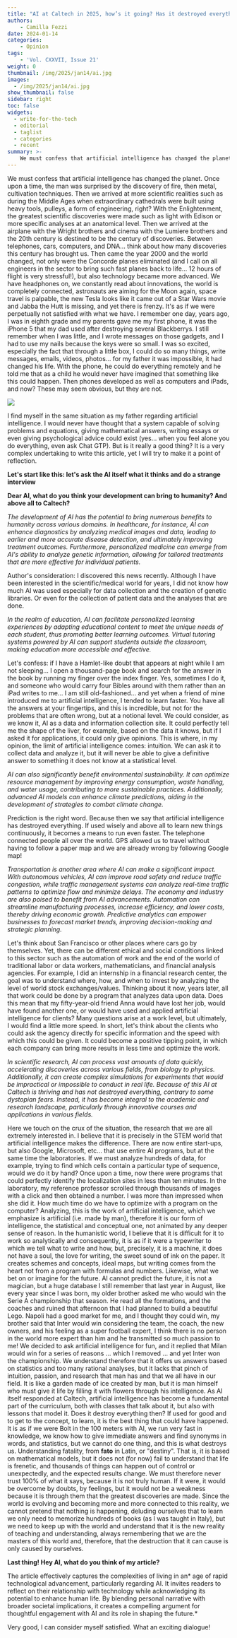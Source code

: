 ```yaml
---
title: "AI at Caltech in 2025, how’s it going? Has it destroyed everything?"
authors: 
    - Camilla Fezzi
date: 2024-01-14
categories:
    - Opinion
tags:
    - 'Vol. CXXVII, Issue 21'
weight: 0
thumbnail: /img/2025/jan14/ai.jpg
images:
  - /img/2025/jan14/ai.jpg
show_thumbnail: false
sidebar: right
toc: false
widgets:
  - write-for-the-tech
  - editorial
  - taglist
  - categories
  - recent
summary: >-
    We must confess that artificial intelligence has changed the planet. Once upon a time, the man was surprised by the discovery of fire, then metal, cultivation techniques. Then we arrived at more scientific realities such as during the Middle Ages when extraordinary cathedrals were built using heavy tools, pulleys, a form of engineering, right? With the Enlightenment, the greatest scientific discoveries were made such as light with Edison or more specific analyses at an anatomical level. 
---
```



We must confess that artificial intelligence has changed the planet. Once upon a time, the man was surprised by the discovery of fire, then metal, cultivation techniques. Then we arrived at more scientific realities such as during the Middle Ages when extraordinary cathedrals were built using heavy tools, pulleys, a form of engineering, right? With the Enlightenment, the greatest scientific discoveries were made such as light with Edison or more specific analyses at an anatomical level. Then we arrived at the airplane with the Wright brothers and cinema with the Lumiere brothers and the 20th century is destined to be the century of discoveries. Between telephones, cars, computers, and DNA… think about how many discoveries this century has brought us. Then came the year 2000 and the world changed, not only were the Concorde planes eliminated (and I call on all engineers in the sector to bring such fast planes back to life… 12 hours of flight is very stressful!), but also technology became more advanced. We have headphones on, we constantly read about innovations, the world is completely connected, astronauts are aiming for the Moon again, space travel is palpable, the new Tesla looks like it came out of a Star Wars movie and Jabba the Hutt is missing, and yet there is frenzy. It's as if we were perpetually not satisfied with what we have. I remember one day, years ago, I was in eighth grade and my parents gave me my first phone, it was the iPhone 5 that my dad used after destroying several Blackberrys. I still remember when I was little, and I wrote messages on those gadgets, and I had to use my nails because the keys were so small. I was so excited, especially the fact that through a little box, I could do so many things, write messages, emails, videos, photos... for my father it was impossible, it had changed his life. With the phone, he could do everything remotely and he told me that as a child he would never have imagined that something like this could happen. Then phones developed as well as computers and iPads, and now? These may seem obvious, but they are not.

  ![](/img/2025/jan14/ai.jpg)

I find myself in the same situation as my father regarding artificial intelligence. I would never have thought that a system capable of solving problems and equations, giving mathematical answers, writing essays or even giving psychological advice could exist (yes... when you feel alone you do everything, even ask Chat GTP). But is it really a good thing? It is a very complex undertaking to write this article, yet I will try to make it a point of reflection.

**Let's start like this: let's ask the AI ​​itself what it thinks and do a strange interview**

**Dear AI, what do you think your development can bring to humanity? And above all to Caltech?**

*The development of AI has the potential to bring numerous benefits to humanity across various domains. In healthcare, for instance, AI can enhance diagnostics by analyzing medical images and data, leading to earlier and more accurate disease detection, and ultimately improving treatment outcomes. Furthermore, personalized medicine can emerge from AI's ability to analyze genetic information, allowing for tailored treatments that are more effective for individual patients.*

Author's consideration: I discovered this news recently. Although I have been interested in the scientific/medical world for years, I did not know how much AI was used especially for data collection and the creation of genetic libraries. Or even for the collection of patient data and the analyses that are done.

*In the realm of education, AI can facilitate personalized learning experiences by adapting educational content to meet the unique needs of each student, thus promoting better learning outcomes. Virtual tutoring systems powered by AI can support students outside the classroom, making education more accessible and effective.*

Let's confess: if I have a Hamlet-like doubt that appears at night while I am not sleeping... I open a thousand-page book and search for the answer in the book by running my finger over the index finger. Yes, sometimes I do it, and someone who would carry four Bibles around with them rather than an iPad writes to me... I am still old-fashioned... and yet when a friend of mine introduced me to artificial intelligence, I tended to learn faster. You have all the answers at your fingertips, and this is incredible, but not for the problems that are often wrong, but at a notional level. We could consider, as we know it, AI as a data and information collection site. It could perfectly tell me the shape of the liver, for example, based on the data it knows, but if I asked it for applications, it could only give opinions. This is where, in my opinion, the limit of artificial intelligence comes: intuition. We can ask it to collect data and analyze it, but it will never be able to give a definitive answer to something it does not know at a statistical level.

*AI can also significantly benefit environmental sustainability. It can optimize resource management by improving energy consumption, waste handling, and water usage, contributing to more sustainable practices. Additionally, advanced AI models can enhance climate predictions, aiding in the development of strategies to combat climate change.*

Prediction is the right word. Because then we say that artificial intelligence has destroyed everything. If used wisely and above all to learn new things continuously, it becomes a means to run even faster. The telephone connected people all over the world. GPS allowed us to travel without having to follow a paper map and we are already wrong by following Google map!

*Transportation is another area where AI can make a significant impact. With autonomous vehicles, AI can improve road safety and reduce traffic congestion, while traffic management systems can analyze real-time traffic patterns to optimize flow and minimize delays. The economy and industry are also poised to benefit from AI advancements. Automation can streamline manufacturing processes, increase efficiency, and lower costs, thereby driving economic growth. Predictive analytics can empower businesses to forecast market trends, improving decision-making and strategic planning.*

Let's think about San Francisco or other places where cars go by themselves. Yet, there can be different ethical and social conditions linked to this sector such as the automation of work and the end of the world of traditional labor or data workers, mathematicians, and financial analysis agencies. For example, I did an internship in a financial research center, the goal was to understand where, how, and when to invest by analyzing the level of world stock exchanges/values. Thinking about it now, years later, all that work could be done by a program that analyzes data upon data. Does this mean that my fifty-year-old friend Anna would have lost her job, would have found another one, or would have used and applied artificial intelligence for clients? Many questions arise at a work level, but ultimately, I would find a little more speed. In short, let's think about the clients who could ask the agency directly for specific information and the speed with which this could be given. It could become a positive tipping point, in which each company can bring more results in less time and optimize the work. 

*In scientific research, AI can process vast amounts of data quickly, accelerating discoveries across various fields, from biology to physics. Additionally, it can create complex simulations for experiments that would be impractical or impossible to conduct in real life. Because of this AI at Caltech is thriving and has not destroyed everything, contrary to some dystopian fears. Instead, it has become integral to the academic and research landscape, particularly through innovative courses and applications in various fields.*



Here we touch on the crux of the situation, the research that we are all extremely interested in. I believe that it is precisely in the STEM world that artificial intelligence makes the difference. There are now entire start-ups, but also Google, Microsoft, etc... that use entire AI programs, but at the same time the laboratories. If we must analyze hundreds of data, for example, trying to find which cells contain a particular type of sequence, would we do it by hand? Once upon a time, now there were programs that could perfectly identify the localization sites in less than ten minutes. In the laboratory, my reference professor scrolled through thousands of images with a click and then obtained a number. I was more than impressed when she did it. How much time do we have to optimize with a program on the computer? Analyzing, this is the work of artificial intelligence, which we emphasize is artificial (i.e. made by man), therefore it is our form of intelligence, the statistical and conceptual one, not animated by any deeper sense of reason. In the humanistic world, I believe that it is difficult for it to work so analytically and consequently, it is as if it were a typewriter to which we tell what to write and how, but, precisely, it is a machine, it does not have a soul, the love for writing, the sweet sound of ink on the paper. It creates schemes and concepts, ideal maps, but writing comes from the heart not from a program with formulas and numbers. Likewise, what we bet on or imagine for the future. AI cannot predict the future, it is not a magician, but a huge database I still remember that last year in August, like every year since I was born, my older brother asked me who would win the Serie A championship that season. He read all the formations, and the coaches and ruined that afternoon that I had planned to build a beautiful Lego. Napoli had a good market for me, and I thought they could win, my brother said that Inter would win considering the team, the coach, the new owners, and his feeling as a super football expert, I think there is no person in the world more expert than him and he transmitted so much passion to me! We decided to ask artificial intelligence for fun, and it replied that Milan would win for a series of reasons ... which I removed ... and yet Inter won the championship. We understand therefore that it offers us answers based on statistics and too many rational analyses, but it lacks that pinch of intuition, passion, and research that man has and that we all have in our field. It is like a garden made of ice created by man, but it is man himself who must give it life by filling it with flowers through his intelligence. As AI itself responded at Caltech, artificial intelligence has become a fundamental part of the curriculum, both with classes that talk about it, but also with lessons that model it. Does it destroy everything then? If used for good and to get to the concept, to learn, it is the best thing that could have happened. It is as if we were Bolt in the 100 meters with AI, we run very fast in knowledge, we know how to give immediate answers and find synonyms in words, and statistics, but we cannot do one thing, and this is what destroys us. Understanding fatality, from **fato** in Latin, or "destiny". That is, it is based on mathematical models, but it does not (for now) fail to understand that life is frenetic, and thousands of things can happen out of control or unexpectedly, and the expected results change. We must therefore never trust 100% of what it says, because it is not truly human. If it were, it would be overcome by doubts, by feelings, but it would not be a weakness because it is through them that the greatest discoveries are made. Since the world is evolving and becoming more and more connected to this reality, we cannot pretend that nothing is happening, deluding ourselves that to learn we only need to memorize hundreds of books (as I was taught in Italy), but we need to keep up with the world and understand that it is the new reality of teaching and understanding, always remembering that we are the masters of this world and, therefore, that the destruction that it can cause is only caused by ourselves.

**Last thing! Hey AI, what do you think of my article?**

The article effectively captures the complexities of living in an* age of rapid technological advancement, particularly regarding AI. It invites readers to reflect on their relationship with technology while acknowledging its potential to enhance human life. By blending personal narrative with broader societal implications, it creates a compelling argument for thoughtful engagement with AI and its role in shaping the future.*

Very good, I can consider myself satisfied. What an exciting dialogue!
